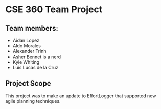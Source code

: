 # CSE 360 Team Project
## Team members:
- Aidan Lopez
- Aldo Morales
- Alexander Trinh
- Asher Bennet is a nerd
- Kyle Whiting
- Luis Lucas de la Cruz

## Project Scope
This project was to make an update to EffortLogger that supported new agile planning techniques.
